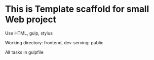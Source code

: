 <h1>This is Template scaffold for small Web project</h1>
<p>Use HTML, gulp, stylus</p>
<p>Working directory: frontend, dev-serving: public</p>
<p>All tasks in gulpfile</p>

